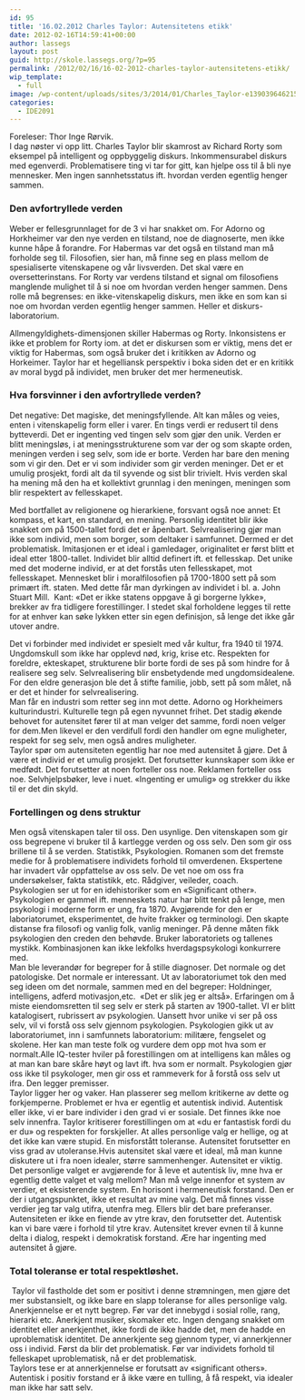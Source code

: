```yaml
---
id: 95
title: '16.02.2012 Charles Taylor: Autensitetens etikk'
date: 2012-02-16T14:59:41+00:00
author: lassegs
layout: post
guid: http://skole.lassegs.org/?p=95
permalink: /2012/02/16/16-02-2012-charles-taylor-autensitetens-etikk/
wip_template:
  - full
image: /wp-content/uploads/sites/3/2014/01/Charles_Taylor-e1390396462157.jpg
categories:
  - IDE2091
---
```

<div>
  Foreleser: Thor Inge Rørvik.
</div>

<div>
</div>

<div>
  I dag nøster vi opp litt. Charles Taylor blir skamrost av Richard Rorty som eksempel på intelligent og oppbyggelig diskurs. Inkommensurabel diskurs med egenverdi. Problematisere ting vi tar for gitt, kan hjelpe oss til å bli nye mennesker. Men ingen sannhetsstatus ift. hvordan verden egentlig henger sammen.
</div>

<div>
</div>

### Den avfortryllede verden

Weber er fellesgrunnlaget for de 3 vi har snakket om. For Adorno og Horkheimer var den nye verden en tilstand, noe de diagnoserte, men ikke kunne håpe å forandre. For Habermas var det også en tilstand man må forholde seg til. Filosofien, sier han, må finne seg en plass mellom de spesialiserte vitenskapene og vår livsverden. Det skal være en oversetterinstans. For Rorty var verdens tilstand et signal om filosofiens manglende mulighet til å si noe om hvordan verden henger sammen. Dens rolle må begrenses: en ikke-vitenskapelig diskurs, men ikke en som kan si noe om hvordan verden egentlig henger sammen. Heller et diskurs-laboratorium.

<div>
</div>

<div>
  Allmengyldighets-dimensjonen skiller Habermas og Rorty. Inkonsistens er ikke et problem for Rorty iom. at det er diskursen som er viktig, mens det er viktig for Habermas, som også bruker det i kritikken av Adorno og Horkeimer. Taylor har et hegelliansk perspektiv i boka siden det er en kritikk av moral bygd på individet, men bruker det mer hermeneutisk.
</div>

<div>
</div>

### Hva forsvinner i den avfortryllede verden?

<div>
  Det negative: Det magiske, det meningsfyllende. Alt kan måles og veies, enten i vitenskapelig form eller i varer. En tings verdi er redusert til dens bytteverdi. Det er ingenting ved tingen selv som gjør den unik. Verden er blitt meningsløs, i at meningsstrukturene som var der og som skapte orden, meningen verden i seg selv, som ide er borte. Verden har bare den mening som vi gir den. Det er vi som individer som gir verden meninger. Det er et umulig prosjekt, fordi alt da til syvende og sist blir trivielt. Hvis verden skal ha mening må den ha et kollektivt grunnlag i den meningen, meningen som blir respektert av fellesskapet.
</div>

<div>
</div>

<div>
</div>

Med bortfallet av religionene og hierarkiene, forsvant også noe annet: Et kompass, et kart, en standard, en mening. Personlig identitet blir ikke snakket om på 1500-tallet fordi det er åpenbart. Selvrealisering gjør man ikke som individ, men som borger, som deltaker i samfunnet. Dermed er det problematisk. Imitasjonen er et ideal i gamledager, originalitet er først blitt et ideal etter 1800-tallet. Individet blir alltid definert ift. et fellesskap. Det unike med det moderne individ, er at det forstås uten fellesskapet, mot fellesskapet. Mennesket blir i moralfilosofien på 1700-1800 sett på som primært ift. staten. Med dette får man dyrkingen av individet i bl. a. John Stuart Mill.  Kant: &laquo;Det er ikke statens oppgave å gi borgerne lykke&raquo;, brekker av fra tidligere forestillinger. I stedet skal forholdene legges til rette for at enhver kan søke lykken etter sin egen definisjon, så lenge det ikke går utover andre.

<div>
</div>

<div>
</div>

<div>
  Det vi forbinder med individet er spesielt med vår kultur, fra 1940 til 1974. Ungdomskull som ikke har opplevd nød, krig, krise etc. Respekten for foreldre, ekteskapet, strukturene blir borte fordi de ses på som hindre for å realisere seg selv. Selvrealisering blir ensbetydende med ungdomsidealene. For den eldre generasjon ble det å stifte familie, jobb, sett på som målet, nå er det et hinder for selvrealisering.
</div>

<div>
  Man får en industri som retter seg inn mot dette. Adorno og Horkheimers kulturindustri. Kulturelle tegn på egen nyvunnet frihet. Det stadig økende behovet for autensitet fører til at man velger det samme, fordi noen velger for dem.Men likevel er den verdifull fordi den handler om egne muligheter, respekt for seg selv, men også andres muligheter.
</div>

<div>
</div>

<div>
</div>

<div>
  Taylor spør om autensiteten egentlig har noe med autensitet å gjøre. Det å være et individ er et umulig prosjekt. Det forutsetter kunnskaper som ikke er medfødt. Det forutsetter at noen forteller oss noe. Reklamen forteller oss noe. Selvhjelpsbøker, leve i nuet. &laquo;Ingenting er umulig&raquo; og strekker du ikke til er det din skyld.
</div>

### Fortellingen og dens struktur

<div>
  Men også vitenskapen taler til oss. Den usynlige. Den vitenskapen som gir oss begrepene vi bruker til å kartlegge verden og oss selv. Den som gir oss brillene til å se verden. Statistikk, Psykologien. Romanen som det fremste medie for å problematisere individets forhold til omverdenen. Ekspertene har invadert vår oppfattelse av oss selv. De vet noe om oss fra undersøkelser, fakta statistikk, etc. Rådgiver, veileder, coach.
</div>

<div>
</div>

<div>
</div>

<div>
  Psykologien ser ut for en idehistoriker som en &laquo;Significant other&raquo;. Psykologien er gammel ift. menneskets natur har blitt tenkt på lenge, men psykologi i moderne form er ung, fra 1870. Avgjørende for den er laboriatorumet, eksperimentet, de hvite frakker og terminologi. Den skapte distanse fra filosofi og vanlig folk, vanlig meninger. På denne måten fikk psykologien den creden den behøvde. Bruker laboratoriets og tallenes mystikk. Kombinasjonen kan ikke lekfolks hverdagspsykologi konkurrere med.
</div>

<div>
  Man ble leverandør for begreper for å stille diagnoser. Det normale og det patologiske. Det normale er interessant. Ut av laboratoriumet tok den med seg ideen om det normale, sammen med en del begreper: Holdninger, intelligens, adferd motivasjon,etc.  &laquo;Det er slik jeg er altså&raquo;. Erfaringen om å miste eiendomsretten til seg selv er sterk på starten av 1900-tallet. VI er blitt katalogisert, rubrissert av psykologien. Uansett hvor unike vi ser på oss selv, vil vi forstå oss selv gjennom psykologien. Psykologien gikk ut av laboratoriumet, inn i samfunnets laboratorium: militære, fengselet og skolene. Her kan man teste folk og vurdere dem opp mot hva som er normalt.Alle IQ-tester hviler på forestillingen om at intelligens kan måles og at man kan bare skåre høyt og lavt ift. hva som er normalt. Psykologien gjør oss ikke til psykologer, men gir oss et rammeverk for å forstå oss selv ut ifra. Den legger premisser.
</div>

<div>
</div>

<div>
</div>

<div>
  Taylor ligger her og vaker. Han plasserer seg mellom kritikerne av dette og forkjemperne. Problemet er hva er egentlig et autentisk individ. Autentisk eller ikke, vi er bare individer i den grad vi er sosiale. Det finnes ikke noe selv innenfra. Taylor kritiserer forestillingen om at &laquo;du er fantastisk fordi du er du&raquo; og respekten for forskjeller. At alles personlige valg er hellige, og at det ikke kan være stupid. En misforstått toleranse. Autensitet forutsetter en viss grad av utoleranse.Hvis autensitet skal være et ideal, må man kunne diskutere ut i fra noen idealer, større sammenhenger. Autensitet er viktig. Det personlige valget er avgjørende for å leve et autentisk liv, mne hva er egentlig dette valget et valg mellom? Man må velge innenfor et system av verdier, et eksisterende system. En horisont i hermeneutisk forstand. Den er der i utgangspunktet, ikke et resultat av mine valg. Det må finnes visse verdier jeg tar valg utifra, utenfra meg. Ellers blir det bare preferanser. Autensiteten er ikke en fiende av ytre krav, den forutsetter det. Autentisk kan vi bare være i forhold til ytre krav. Autensitet krever evnen til å kunne delta i dialog, respekt i demokratisk forstand. Ære har ingenting med autensitet å gjøre.
</div>

<div>
</div>

### Total toleranse er total respektløshet.

<div>
   Taylor vil fastholde det som er positivt i denne strømningen, men gjøre det mer substansielt, og ikke bare en slapp toleranse for alles personlige valg. Anerkjennelse er et nytt begrep. Før var det innebygd i sosial rolle, rang, hierarki etc. Anerkjent musiker, skomaker etc. Ingen dengang snakket om identitet eller anerkjenthet, ikke fordi de ikke hadde det, men de hadde en uproblematisk identitet. De annerkjente seg gjennom typer, vi annerkjenner oss i individ. Først da blir det problematisk. Før var individets forhold til felleskapet uproblematisk, nå er det problematisk.
</div>

<div>
</div>

<div>
  Taylors tese er at annerkjennelse er forutsatt av &laquo;significant others&raquo;. Autentisk i positiv forstand er å ikke være en tulling, å få respekt, via idealer man ikke har satt selv.
</div>

<div>
</div>
